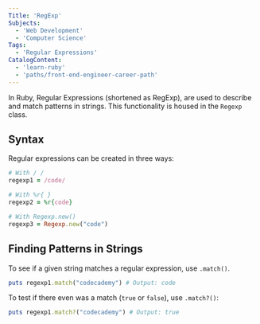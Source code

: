 ```yaml
---
Title: 'RegExp'
Subjects:
  - 'Web Development'
  - 'Computer Science'
Tags:
  - 'Regular Expressions'
CatalogContent:
  - 'learn-ruby'
  - 'paths/front-end-engineer-career-path'
---
```


In Ruby, Regular Expressions (shortened as RegExp), are used to describe and match patterns in strings. This functionality is housed in the `Regexp` class.

## Syntax

Regular expressions can be created in three ways:

```rb
# With / /
regexp1 = /code/

# With %r{ }
regexp2 = %r{code}

# With Regexp.new()
regexp3 = Regexp.new("code")
```

## Finding Patterns in Strings

To see if a given string matches a regular expression, use `.match()`.

```rb
puts regexp1.match("codecademy") # Output: code
```

To test if there even was a match (`true` or `false`), use `.match?()`:

```rb
puts regexp1.match?("codecademy") # Output: true
```
